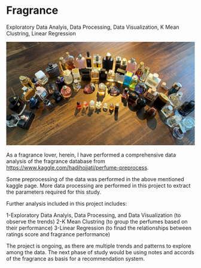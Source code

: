 # Fragrance
Exploratory Data Analyis, Data Processing, Data Visualization, K Mean Clustring, Linear Regression

<img src="./FragrancePhoto.jpg">

As a fragrance lover, herein, I have performed a comprehensive data analysis of the fragrance database from https://www.kaggle.com/hadihojjati/perfume-preprocess.

Some preprocessing of the data was performed in the above mentioned kaggle page. More data processing are performed in this project to extract the parameters required for this study.

Further analysis included in this project includes:

1-Exploratory Data Analyis, Data Processing, and Data Visualization (to observe the trends)
2-K Mean Clustring (to group the perfumes based on their performance)
3-Linear Regression (to finad the relationships between ratings score and fragrance performance)

The project is ongoing, as there are multiple trends and patterns to explore among the data. The next phase of study would be using notes and accords of the fragrance as basis for a recommendation system.
